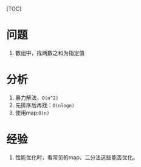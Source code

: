[TOC]



# 问题

1. 数组中，找两数之和为指定值

# 分析

1. 暴力解法，`O(n^2)`
2. 先排序后再找：`O(nlogn)`
3. 使用map:`O(n)`

# 经验

1. 性能优化时，看常见的map、二分法这些能否优化。